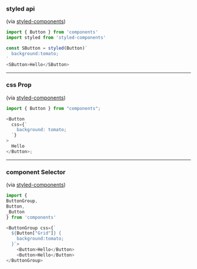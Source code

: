 ### styled api

(via [styled-components](https://www.styled-components.com/docs/api#styled))

```js
import { Button } from 'components'
import styled from 'styled-components'

const SButton = styled(Button)`
  background:tomato;
`
<SButton>Hello</SButton>
```

---

### css Prop

(via [styled-components](https://www.styled-components.com/docs/api#css))

```js
import { Button } from "components";

<Button
  css={`
    background: tomato;
  `}
>
  Hello
</Button>;
```

---

### component Selector

(via [styled-components](https://www.styled-components.com/docs/advanced#referring-to-other-components))

```js
import {
ButtonGroup,
Button,
_Button
} from 'components'

<ButtonGroup css={` 
  ${Button["Grid"]} {
    background:tomato;
  }`>
    <Button>Hello</Button>
    <Button>Hello</Button>
</ButtonGroup>

```
